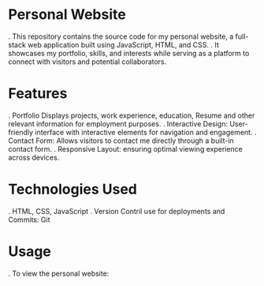 # Personal Website
. This repository contains the source code for my personal website, a full-stack web application built using JavaScript, HTML, and CSS.
. It showcases my portfolio, skills, and interests while serving as a platform to connect with visitors and potential collaborators.

# Features
. Portfolio Displays projects, work experience, education, Resume and other relevant information for employment purposes.
. Interactive Design: User-friendly interface with interactive elements for navigation and engagement.
. Contact Form: Allows visitors to contact me directly through a built-in contact form.
. Responsive Layout: ensuring optimal viewing experience across devices.

# Technologies Used
. HTML, CSS, JavaScript
. Version Contril use for deployments and Commits: Git

# Usage
. To view the personal website:



